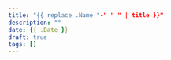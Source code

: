 ```yaml
---
title: "{{ replace .Name "-" " " | title }}"
description: ""
date: {{ .Date }}
draft: true
tags: []
---
```

